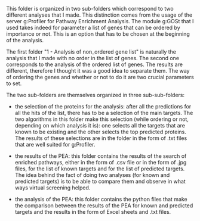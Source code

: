This folder is organized in two sub-folders which correspond to two different analyses that I made. This distinction comes from the usage of the server g:Profiler for Pathway Enrichment Analysis. The module g:GOSt that I used takes indeed for parameter a list of genes that can be ordered by importance or not. This is an option that has to be chosen at the beginning of the analysis.

The first folder "1 - Analysis of non_ordered gene list" is naturally the analysis that I made with no order in the list of genes. The second one corresponds to the analysis of the ordered list of genes. The results are different, therefore I thought it was a good idea to separate them. The way of ordering the genes and whether or not to do it are two crucial parameters to set.

The two sub-folders are themselves organized in three sub-sub-folders:

- the selection of the proteins for the analysis: after all the predictions for all the hits of the list, there has to be a selection of the main targets. The two algorithms in this folder make this selection (while ordering or not, depending on which analysis it is): one selects all the targets that are known to be existing and the other selects the top predicted proteins. The results of these selections are in the folder in the form of .txt files that are well suited for g:Profiler.

- the results of the PEA: this folder contains the results of the search of enriched pathways, either in the form of .csv file or in the form of .jpg files, for the list of known targets and for the list of predicted targets. The idea behind the fact of doing two analyses (for known and predicted targets) is to be able to compare them and observe in what ways virtual screening helped.

- the analysis of the PEA: this folder contains the python files that make the comparison between the results of the PEA for known and predicted targets and the results in the form of Excel sheets and .txt files.